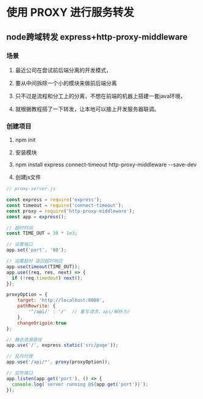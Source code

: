 # 使用 PROXY 进行服务转发

## node跨域转发 express+http-proxy-middleware

### 场景

1. 最近公司在尝试前后端分离的开发模式，

1. 要从中间拆除一个小的模块来做前后端分离

1. 只不过是流程和分工上的分离，不想在前端的机器上搭建一套java环境，

1. 就根据教程搭了一下转发，让本地可以接上开发服务器联调。

### 创建项目

1. npm init

1. 安装模块

1. npm install express connect-timeout http-proxy-middleware  --save-dev

1. 创建js文件

```js
// proxy-server.js

const express = require('express');
const timeout = require('connect-timeout');
const proxy = require('http-proxy-middleware');
const app = express();

// 超时时间
const TIME_OUT = 30 * 1e3;

// 设置端口
app.set('port', '80');

// 设置超时 返回超时响应
app.use(timeout(TIME_OUT));
app.use((req, res, next) => {
  if (!req.timedout) next();
});

proxyOption = {
	target: 'http://localhost:8080',
	pathRewrite: {
        '^/api/' : '/'  // 重写请求，api/解析为/
    },
    changeOrigoin:true
};

// 静态资源路径
app.use('/', express.static('src/page'));

// 反向代理
app.use('/api/*', proxy(proxyOption));

// 监听端口
app.listen(app.get('port'), () => {
  console.log(`server running @${app.get('port')}`);
});
```